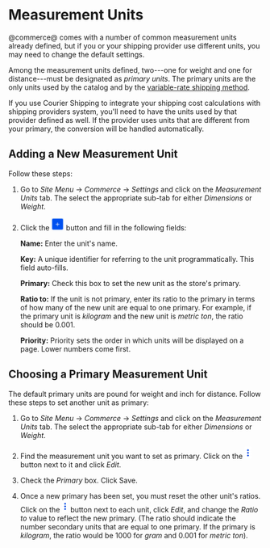 # Measurement Units

@commerce@ comes with a number of common measurement units already defined, but
if you or your shipping provider use different units, you may need to change the
default settings.

Among the measurement units defined, two---one for weight and one for
distance---must be designated as *primary units*. The primary units are the only
units used by the catalog and by the 
[variable-rate shipping method](/web/liferay-emporio/documentation/-/knowledge_base/7-1/variable-weight-shipping). 

If you use Courier Shipping to integrate your shipping cost calculations with
shipping providers system, you'll need to have the units used by that provider
defined as well. If the provider uses units that are different from your
primary, the conversion will be handled automatically.

## Adding a New Measurement Unit

Follow these steps:

1.  Go to *Site Menu* &rarr; *Commerce* &rarr; *Settings* and click on the
    *Measurement Units* tab. The select the appropriate sub-tab for either
    *Dimensions* or *Weight*.

2.  Click the ![Add](../../images/icon-add.png) button and fill in the following
    fields:

    **Name:** Enter the unit's name.

    **Key:** A unique identifier for referring to the unit programmatically.
    This field auto-fills.

    **Primary:** Check this box to set the new unit as the store's primary.

    **Ratio to:** If the unit is not primary, enter its ratio to the primary in
    terms of how many of the new unit are equal to one primary. For example, if
    the primary unit is *kilogram* and the new unit is *metric ton*, the ratio
    should be 0.001.

    **Priority:** Priority sets the order in which units will be displayed on
    a page. Lower numbers come first.

## Choosing a Primary Measurement Unit

The default primary units are pound for weight and inch for distance. Follow
these steps to set another unit as primary:

1.  Go to *Site Menu* &rarr; *Commerce* &rarr; *Settings* and click on the
    *Measurement Units* tab. The select the appropriate sub-tab for either
    *Dimensions* or *Weight*.

2.  Find the measurement unit you want to set as primary. Click on the
    ![Options](../../images/icon-options.png) button next to it and click
    *Edit*.

3.  Check the *Primary* box. Click Save.

4.  Once a new primary has been set, you must reset the other unit's ratios.
    Click on the ![Options](../../images/icon-options.png) button next to each
    unit, click *Edit*, and change the *Ratio to* value to reflect the new
    primary. (The ratio should indicate the number secondary units that are
    equal to one primary. If the primary is *kilogram*, the ratio would be 1000
    for *gram* and 0.001 for *metric ton*).

